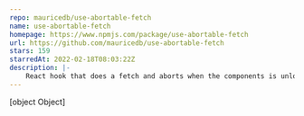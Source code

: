 ```yaml
---
repo: mauricedb/use-abortable-fetch
name: use-abortable-fetch
homepage: https://www.npmjs.com/package/use-abortable-fetch
url: https://github.com/mauricedb/use-abortable-fetch
stars: 159
starredAt: 2022-02-18T08:03:22Z
description: |-
    React hook that does a fetch and aborts when the components is unloaded  or a different request is made
---
```


[object Object]

